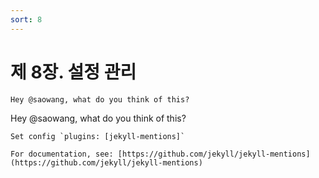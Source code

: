 ```yaml
---
sort: 8
---
```


# 제 8장. 설정 관리

```
Hey @saowang, what do you think of this?
```

Hey @saowang, what do you think of this?

```tip
Set config `plugins: [jekyll-mentions]`

For documentation, see: [https://github.com/jekyll/jekyll-mentions](https://github.com/jekyll/jekyll-mentions)
```
